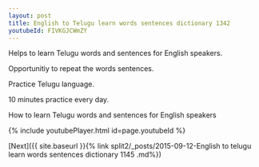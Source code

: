 ```yaml
---
layout: post
title: English to Telugu learn words sentences dictionary 1342 
youtubeId: FIVKGJCWmZY
---
```

 
 
Helps to learn Telugu words and sentences for English speakers.

Opportunitiy to repeat the words sentences. 

Practice Telugu language. 
 
10 minutes practice every day. 
 
How to learn Telugu words and sentences for English speakers 
 
{% include youtubePlayer.html id=page.youtubeId %}
 
 
[Next]({{ site.baseurl }}{% link  split2/_posts/2015-09-12-English to telugu learn words sentences dictionary 1145 .md%})
 

